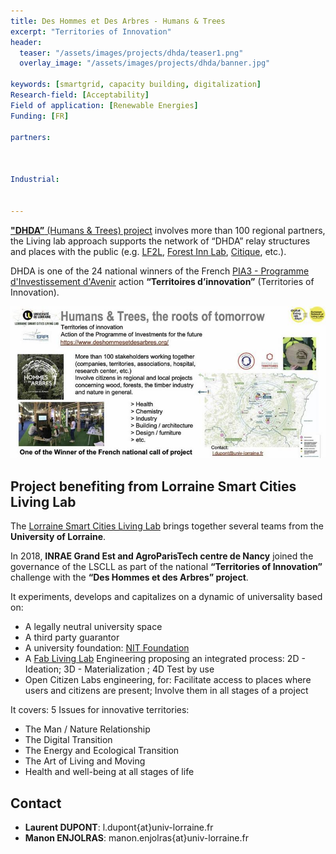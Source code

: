 ```yaml
---
title: Des Hommes et Des Arbres - Humans & Trees
excerpt: "Territories of Innovation"
header:
  teaser: "/assets/images/projects/dhda/teaser1.png"
  overlay_image: "/assets/images/projects/dhda/banner.jpg"

keywords: [smartgrid, capacity building, digitalization]
Research-field: [Acceptability]
Field of application: [Renewable Energies]
Funding: [FR]

partners:
  


Industrial:


---
```


[**"DHDA”** (Humans & Trees) project](https://www.deshommesetdesarbres.org/) involves more than 100 regional partners, the Living lab approach supports the network
of “DHDA” relay structures and places with the public (e.g. [LF2L](http://lf2l.fr/), [Forest Inn Lab](https://factuel.univ-lorraine.fr/node/13837), [Citique](https://www.citique.fr/), etc.). 

DHDA is one of the 24 national winners of the French [PIA3 - Programme d'Investissement d'Avenir](https://www.prefectures-regions.gouv.fr/occitanie/Grands-dossiers/Le-programme-des-investissements-d-avenir-PIA) action **“Territoires d’innovation”**
(Territories of Innovation).    


![Graphique 1](/assets/images/projects/dhda/graph1.jpg)



## Project benefiting from Lorraine Smart Cities Living Lab


The [Lorraine Smart Cities Living Lab](https://lf2l.fr/projects/lorraine-smart-cities-living-lab/) brings together several teams from the **University of Lorraine**.  

In 2018, **INRAE Grand Est and AgroParisTech centre de Nancy** joined the governance of the LSCLL as part of the national **“Territories of Innovation”** challenge with the **“Des Hommes et des Arbres” project**.

It experiments, develops and capitalizes on a dynamic of universality based on:

- A legally neutral university space
- A third party guarantor
- A university foundation: [NIT Foundation](http://fondation-nit.univ-lorraine.fr/)
- A [Fab Living Lab](http://lf2l.fr/concept/) Engineering proposing an integrated process: 2D - Ideation; 3D - Materialization ; 4D Test by use
- Open Citizen Labs engineering, for: Facilitate access to places where users and citizens are present; Involve them in all stages of a project

It covers: 5 Issues for innovative territories:

- The Man / Nature Relationship
- The Digital Transition
- The Energy and Ecological Transition
- The Art of Living and Moving
- Health and well-being at all stages of life



## Contact
* **Laurent DUPONT**: l.dupont{at}univ-lorraine.fr
* **Manon ENJOLRAS**: manon.enjolras{at}univ-lorraine.fr



